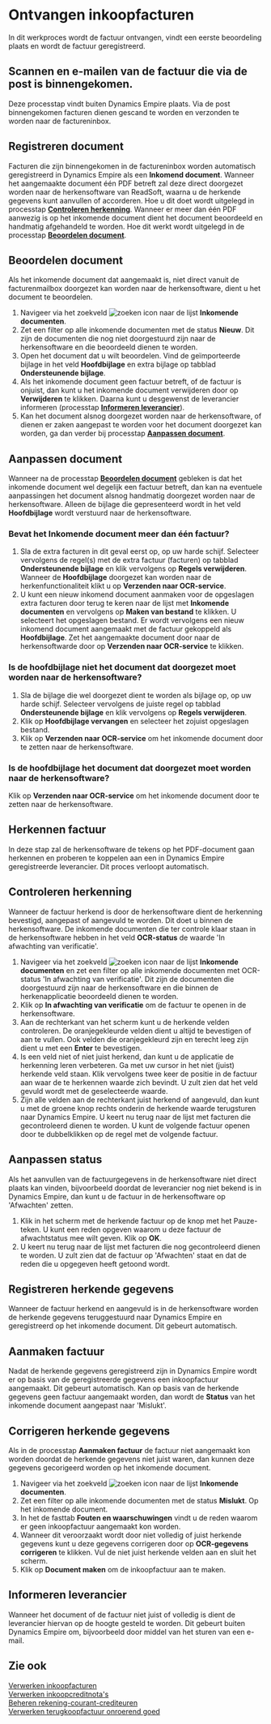 # Ontvangen inkoopfacturen

In dit werkproces wordt de factuur ontvangen, vindt een eerste beoordeling plaats en wordt de factuur geregistreerd.

## Scannen en e-mailen van de factuur die via de post is binnengekomen.

Deze processtap vindt buiten Dynamics Empire plaats. Via de post binnengekomen facturen dienen gescand te worden en verzonden te worden naar de factureninbox. 

## Registreren document

Facturen die zijn binnengekomen in de factureninbox worden automatisch geregistreerd in Dynamics Empire als een **Inkomend document**. Wanneer het aangemaakte document één PDF betreft zal deze direct doorgezet worden naar de herkensoftware van ReadSoft, waarna u de herkende gegevens kunt aanvullen of accorderen. Hoe u dit doet wordt uitgelegd in processtap **[Controleren herkenning](#controleren-herkenning)**.
Wanneer er meer dan één PDF aanwezig is op het inkomende document dient het document beoordeeld en handmatig afgehandeld te worden. Hoe dit werkt wordt uitgelegd in de processtap **[Beoordelen document](#beoordelen-document)**. 

## Beoordelen document

Als het inkomende document dat aangemaakt is, niet direct vanuit de facturenmailbox doorgezet kan worden naar de herkensoftware, dient u het document te beoordelen. 

1. Navigeer via het zoekveld ![zoeken icon](/assets/images/zoeken.png "zoeken icon") naar de lijst **Inkomende documenten**.
2. Zet een filter op alle inkomende documenten met de status **Nieuw**. Dit zijn de documenten die nog niet doorgestuurd zijn naar de herkensoftware en die beoordeeld dienen te worden. 
3. Open het document dat u wilt beoordelen. Vind de geïmporteerde bijlage in het veld **Hoofdbijlage** en extra bijlage op tabblad **Ondersteunende bijlage**. 
4. Als het inkomende document geen factuur betreft, of de factuur is onjuist, dan kunt u het inkomende document verwijderen door op **Verwijderen** te klikken. Daarna kunt u desgewenst de leverancier informeren (processtap **[Informeren leverancier](#informeren-leverancier)**).
5. Kan het document alsnog doorgezet worden naar de herkensoftware, of dienen er zaken aangepast te worden voor het document doorgezet kan worden, ga dan verder bij processtap **[Aanpassen document](#aanpassen-document)**. 

## Aanpassen document

Wanneer na de processtap **[Beoordelen document](#beoordelen-document)** gebleken is dat het inkomende document wel degelijk een factuur betreft, dan kan na eventuele aanpassingen het document alsnog handmatig doorgezet worden naar de herkensoftware. Alleen de bijlage die gepresenteerd wordt in het veld **Hoofdbijlage** wordt verstuurd naar de herkensoftware. 

### Bevat het **Inkomende document** meer dan één factuur? 

1. Sla de extra facturen in dit geval eerst op, op uw harde schijf. Selecteer vervolgens de regel(s) met de extra factuur (facturen) op tabblad **Ondersteunende bijlage** en klik vervolgens op **Regels verwijderen**. Wanneer de **Hoofdbijlage** doorgezet kan worden naar de herkenfunctionaliteit klikt u op **Verzenden naar OCR-service**.
2. U kunt een nieuw inkomend document aanmaken voor de opgeslagen extra facturen door terug te keren naar de lijst met **Inkomende documenten** en vervolgens op **Maken van bestand** te klikken. U selecteert het opgeslagen bestand. Er wordt vervolgens een nieuw inkomend document aangemaakt met de factuur gekoppeld als **Hoofdbijlage**.  Zet het aangemaakte document door naar de herkensoftwarde door op **Verzenden naar OCR-service** te klikken. 

### Is de hoofdbijlage niet het document dat doorgezet moet worden naar de herkensoftware? 

1. Sla de bijlage die wel doorgezet dient te worden als bijlage op, op uw harde schijf. Selecteer vervolgens de juiste regel op tabblad **Ondersteunende bijlage** en klik vervolgens op **Regels verwijderen**.
2. Klik op **Hoofdbijlage vervangen** en selecteer het zojuist opgeslagen bestand. 
3. Klik op **Verzenden naar OCR-service** om het inkomende document door te zetten naar de herkensoftware. 

### Is de hoofdbijlage het document dat doorgezet moet worden naar de herkensoftware? 

Klik op **Verzenden naar OCR-service** om het inkomende document door te zetten naar de herkensoftware. 

## Herkennen factuur

In deze stap zal de herkensoftware de tekens op het PDF-document gaan herkennen en proberen te koppelen aan een in Dynamics Empire geregistreerde leverancier. Dit proces verloopt automatisch. 

## Controleren herkenning

Wanneer de factuur herkend is door de herkensoftware dient de herkenning bevestigd, aangepast of aangevuld te worden. Dit doet u binnen de herkensoftware. De inkomende documenten die ter controle klaar staan in de herkensoftware hebben in het veld **OCR-status** de waarde 'In afwachting van verificatie'.

1. Navigeer via het zoekveld ![zoeken icon](/assets/images/zoeken.png "zoeken icon") naar de lijst **Inkomende documenten** en zet een filter op alle inkomende documenten met OCR-status 'In afwachting van verificatie'. Dit zijn de documenten die doorgestuurd zijn naar de herkensoftware en die binnen de herkenapplicatie beoordeeld dienen te worden. 
2. Klik op **In afwachting van verificatie** om de factuur te openen in de herkensoftware. 
3. Aan de rechterkant van het scherm kunt u de herkende velden controleren. De oranjegekleurde velden dient u altijd te bevestigen of aan te vullen. Ook velden die oranjegekleurd zijn en terecht leeg zijn dient u met een **Enter** te bevestigen.
4. Is een veld niet of niet juist herkend, dan kunt u de applicatie de herkenning leren verbeteren. Ga met uw cursor in het niet (juist) herkende veld staan. Klik vervolgens twee keer de positie in de factuur aan waar de te herkennen waarde zich bevindt. U zult zien dat het veld gevuld wordt met de geselecteerde waarde. 
5. Zijn alle velden aan de rechterkant juist herkend of aangevuld, dan kunt u met de groene knop rechts onderin de herkende waarde terugsturen naar Dynamics Empire. U keert nu terug naar de lijst met facturen die gecontroleerd dienen te worden. U kunt de volgende factuur openen door te dubbelklikken op de regel met de volgende factuur.  

## Aanpassen status

Als het aanvullen van de factuurgegevens in de herkensoftware niet direct plaats kan vinden, bijvoorbeeld doordat de leverancier nog niet bekend is in Dynamics Empire, dan kunt u de factuur in de herkensoftware op 'Afwachten' zetten. 

1. Klik in het scherm met de herkende factuur op de knop met het Pauze-teken. U kunt een reden opgeven waarom u deze factuur de afwachtstatus mee wilt geven. Klik op **OK**.
2. U keert nu terug naar de lijst met facturen die nog gecontroleerd dienen te worden. U zult zien dat de factuur op 'Afwachten' staat en dat de reden die u opgegeven heeft getoond wordt. 

## Registreren herkende gegevens

Wanneer de factuur herkend en aangevuld is in de herkensoftware worden de herkende gegevens teruggestuurd naar Dynamics Empire en geregistreerd op het inkomende document. Dit gebeurt automatisch. 

## Aanmaken factuur

Nadat de herkende gegevens geregistreerd zijn in Dynamics Empire wordt er op basis van de geregistreerde gegevens een inkoopfactuur aangemaakt. Dit gebeurt automatisch. Kan op basis van de herkende gegevens geen factuur aangemaakt worden, dan wordt de **Status** van het inkomende document aangepast naar 'Mislukt'. 

## Corrigeren herkende gegevens

Als in de processtap **Aanmaken factuur** de factuur niet aangemaakt kon worden doordat de herkende gegevens niet juist waren, dan kunnen deze gegevens gecorigeerd worden op het inkomende document. 

1. Navigeer via het zoekveld ![zoeken icon](/assets/images/zoeken.png "zoeken icon") naar de lijst **Inkomende documenten**.
2. Zet een filter op alle inkomende documenten met de status **Mislukt**. Op het inkomende document. 
3. In het de fasttab **Fouten en waarschuwingen** vindt u de reden waarom er geen inkoopfactuur aangemaakt kon worden. 
4. Wanneer dit veroorzaakt wordt door niet volledig of juist herkende gegevens kunt u deze gegevens corrigeren door op **OCR-gegevens corrigeren** te klikken. Vul de niet juist herkende velden aan en sluit het scherm. 
5. Klik op **Document maken** om de inkoopfactuur aan te maken. 

## Informeren leverancier

Wanneer het document of de factuur niet juist of volledig is dient de leverancier hiervan op de hoogte gesteld te worden. Dit gebeurt buiten Dynamics Empire om, bijvoorbeeld door middel van het sturen van een e-mail. 

## Zie ook

[Verwerken inkoopfacturen](../verwerken-inkoopfacturen/)  
[Verwerken inkoopcreditnota's](../verwerken-inkoopcreditnotas/)  
[Beheren rekening-courant-crediteuren](../beheren-rekening-courant-crediteuren/)  
[Verwerken terugkoopfactuur onroerend goed](../verwerken-terugkoopfactuur-onroerend-goed/)
